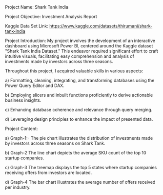 Project Name: Shark Tank India

Project Objective: Investment Analysis Report

Kaggle Data Set Link: https://www.kaggle.com/datasets/thirumani/shark-tank-india

Project Introduction:
My project involves the development of an interactive dashboard using Microsoft Power BI, centered around the Kaggle dataset "Shark Tank India Dataset." This endeavor required significant effort to craft intuitive visuals, facilitating easy comprehension and analysis of investments made by investors across three seasons.

Throughout this project, I acquired valuable skills in various aspects:

a) Formatting, cleaning, integrating, and transforming databases using the Power Query Editor and DAX.

b) Employing slicers and inbuilt functions proficiently to derive actionable business insights.

c) Enhancing database coherence and relevance through query merging.

d) Leveraging design principles to enhance the impact of presented data.

Project Content:

a) Graph-1:-
   The pie chart illustrates the distribution of investments made by investors across three seasons on Shark Tank.

b) Graph-2 
   The line chart depicts the average SKU count of the top 10 startup companies.
   
c) Graph-3
   The treemap displays the top 5 states where startup companies receiving offers from investors are located.
   
d) Graph-4
   The bar chart illustrates the average number of offers received per industry.

